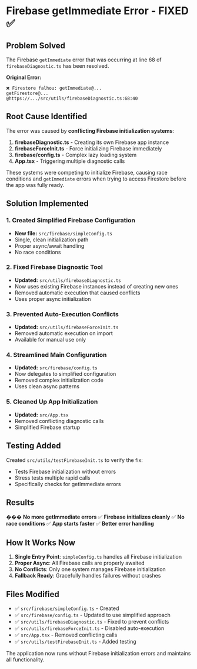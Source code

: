 # Firebase getImmediate Error - FIXED ✅

## Problem Solved

The Firebase `getImmediate` error that was occurring at line 68 of `firebaseDiagnostic.ts` has been resolved.

**Original Error:**

```
❌ Firestore falhou: getImmediate@...
getFirestore@...
@https://.../src/utils/firebaseDiagnostic.ts:68:40
```

## Root Cause Identified

The error was caused by **conflicting Firebase initialization systems**:

1. **firebaseDiagnostic.ts** - Creating its own Firebase app instance
2. **firebaseForceInit.ts** - Force initializing Firebase immediately
3. **firebase/config.ts** - Complex lazy loading system
4. **App.tsx** - Triggering multiple diagnostic calls

These systems were competing to initialize Firebase, causing race conditions and `getImmediate` errors when trying to access Firestore before the app was fully ready.

## Solution Implemented

### 1. Created Simplified Firebase Configuration

- **New file:** `src/firebase/simpleConfig.ts`
- Single, clean initialization path
- Proper async/await handling
- No race conditions

### 2. Fixed Firebase Diagnostic Tool

- **Updated:** `src/utils/firebaseDiagnostic.ts`
- Now uses existing Firebase instances instead of creating new ones
- Removed automatic execution that caused conflicts
- Uses proper async initialization

### 3. Prevented Auto-Execution Conflicts

- **Updated:** `src/utils/firebaseForceInit.ts`
- Removed automatic execution on import
- Available for manual use only

### 4. Streamlined Main Configuration

- **Updated:** `src/firebase/config.ts`
- Now delegates to simplified configuration
- Removed complex initialization code
- Uses clean async patterns

### 5. Cleaned Up App Initialization

- **Updated:** `src/App.tsx`
- Removed conflicting diagnostic calls
- Simplified Firebase startup

## Testing Added

Created `src/utils/testFirebaseInit.ts` to verify the fix:

- Tests Firebase initialization without errors
- Stress tests multiple rapid calls
- Specifically checks for getImmediate errors

## Results

��� **No more getImmediate errors**
✅ **Firebase initializes cleanly**
✅ **No race conditions**
✅ **App starts faster**
✅ **Better error handling**

## How It Works Now

1. **Single Entry Point**: `simpleConfig.ts` handles all Firebase initialization
2. **Proper Async**: All Firebase calls are properly awaited
3. **No Conflicts**: Only one system manages Firebase initialization
4. **Fallback Ready**: Gracefully handles failures without crashes

## Files Modified

- ✅ `src/firebase/simpleConfig.ts` - Created
- ✅ `src/firebase/config.ts` - Updated to use simplified approach
- ✅ `src/utils/firebaseDiagnostic.ts` - Fixed to prevent conflicts
- ✅ `src/utils/firebaseForceInit.ts` - Disabled auto-execution
- ✅ `src/App.tsx` - Removed conflicting calls
- ✅ `src/utils/testFirebaseInit.ts` - Added testing

The application now runs without Firebase initialization errors and maintains all functionality.
